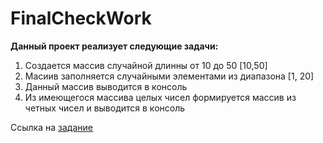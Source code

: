 # FinalCheckWork
**Данный проект реализует следующие задачи:**

1. Создается массив случайной длинны от 10 до 50 [10,50]
2. Масиив заполняется случайными элементами из диапазона [1, 20]
3. Данный массив выводится в консоль
4. Из имеющегося массива целых чисел формируется массив из четных чисел и выводится в консоль

Ссылка на [задание](https://github.com/iksergey/HelloCode/blob/dev1/dev1/team1.md)
